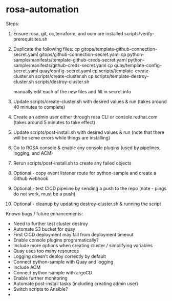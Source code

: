 # rosa-automation

Steps:
1. Ensure rosa, git, oc,terraform, and ocm are installed
	scripts/verify-prerequisites.sh

2. Duplicate the following files:
	cp gitops/template-github-connection-secret.yaml gitops/github-connection-secret.yaml
	cp python-sample/manifests/template-github-creds-secret.yaml python-sample/manifests/github-creds-secret.yaml
	cp quay/template-config-secret.yaml quay/config-secret.yaml
	cp scripts/template-create-cluster.sh scripts/create-cluster.sh
	cp scripts/template-destroy-cluster.sh scripts/destroy-cluster.sh

	manually edit each of the new files and fill in secret info

3. Update scripts/create-cluster.sh with desired values & run (takes around 40 minutes to complete)
4. Create an admin user either through rosa CLI or console.redhat.com (takes around 5 minutes to take effect)
5. Update scripts/post-install.sh with desired values & run (note that there will be some errors while things are installing)
6. Go to ROSA console & enable any console plugins (used by pipelines, logging, and ACM)
7. Rerun scripts/post-install.sh to create any failed objects
8. Optional - copy event listener route for python-sample and create a Github webhook
9. Optional - test CICD pipeline by sending a push to the repo (note - pings do not work, must be a push)
10. Optional - cleanup by updating destroy-cluster.sh & running the script

Known bugs / future enhancements:

- Need to further test cluster destroy
- Automate S3 bucket for quay
- First CICD deployment may fail from deployment timeout
- Enable console plugins programatically?
- Include more options when creating cluster / simplifying variables
- Quay uses too many resources
- Logging doesn't deploy correctly by default
- Connect python-sample with Quay and logging
- Include ACM
- Connect python-sample with argoCD
- Enable further monitoring
- Automate post-install tasks (including creating admin user)
- Switch scripts to Ansible?
- 
